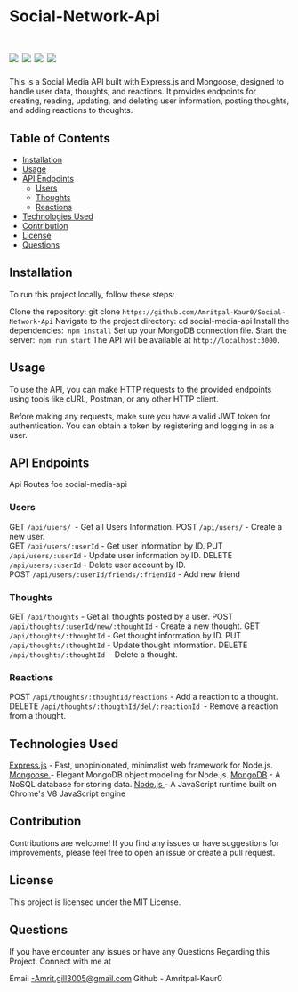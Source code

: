# Social-Network-Api

# ![](https://img.shields.io/badge/Mongoose-ExpressJs-red) ![](https://img.shields.io/badge/license-MIT-brightgreen) ![](https://img.shields.io/badge/Mongodb-ORM-yellow) ![](https://img.shields.io/badge/node.js-Routes-blue) 



This is a Social Media API built with Express.js and Mongoose, designed to handle user data, thoughts, and reactions. It provides endpoints for creating, reading, updating, and deleting user information, posting thoughts, and adding reactions to thoughts.

## Table of Contents
 - [Installation](#installation)
 - [Usage](#usage)
 - [API Endpoints](#api-endpoints)
     - [Users](#users)
     - [Thoughts](#thoughts)
     - [Reactions](#reactions)
 - [Technologies Used](#technologies-used)
 - [Contribution](#contribution)
 - [License](#license)
 - [Questions](#questions)

## Installation
To run this project locally, follow these steps:

Clone the repository: git clone `https://github.com/Amritpal-Kaur0/Social-Network-Api`
Navigate to the project directory: cd social-media-api
Install the dependencies:` npm install`
Set up your MongoDB connection  file.
Start the server:` npm run start`
The API will be available at `http://localhost:3000.`

## Usage

To use the API, you can make HTTP requests to the provided endpoints using tools like cURL, Postman, or any other HTTP client.

Before making any requests, make sure you have a valid JWT token for authentication. You can obtain a token by registering and logging in as a user.

## API Endpoints
 Api Routes foe social-media-api
### Users 
GET `/api/users/ `- Get all Users Information.
POST `/api/users/` - Create a new user.
<br>
GET `/api/users/:userId` - Get user information by ID.
PUT `/api/users/:userId` - Update user information by ID.
DELETE `/api/users/:userId` - Delete user account by ID.
<br>
POST `/api/users/:userId/friends/:friendId` - Add  new friend  

### Thoughts
GET `/api/thoughts` - Get all thoughts posted by a user.
POST` /api/thoughts/:userId/new/:thoughtId` - Create a new thought.
GET `/api/thoughts/:thoughtId` - Get thought information by ID.
PUT` /api/thoughts/:thoughtId` - Update thought information.
DELETE `/api/thoughts/:thoughtId `- Delete a thought.

### Reactions

POST `/api/thoughts/:thoughtId/reactions` - Add a reaction to a thought.
DELETE `/api/thoughts/:thougthId/del/:reactionId `- Remove a reaction from a thought.


## Technologies Used

<u>Express.js</u> - Fast, unopinionated, minimalist web framework for Node.js.
<u>Mongoose </u>- Elegant MongoDB object modeling for Node.js.
<u>MongoDB</u> - A NoSQL database for storing data.
<u>Node.js </u>- A JavaScript runtime built on Chrome's V8 JavaScript engine

## Contribution
Contributions are welcome! If you find any issues or have suggestions for improvements, please feel free to open an issue or create a pull request.


## License
This project is licensed under the MIT License.

## Questions
If you have encounter any issues or have any Questions Regarding this Project. Connect with me at

Email -Amrit.gill3005@gmail.com
Github - Amritpal-Kaur0




